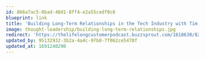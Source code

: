 ```yaml
---
id: 866a7ac5-8bad-40d1-8ff4-e2a55cedf0c6
blueprint: link
title: 'Building Long-Term Relationships in the Tech Industry with Tim Knoblanche, Chief Customer Officer at Coates Group'
image: thought-leadership/building-long-term-relationships.jpg
redirect: 'https://thelifelongcustomerpodcast.buzzsprout.com/1618630/8296215-building-long-term-relationships-in-the-tech-industry-with-tim-knoblanche-chief-customer-officer-at-coates-group'
updated_by: 95132932-3b2a-4a4c-97b8-7f062ce5478f
updated_at: 1691240290
---
```


